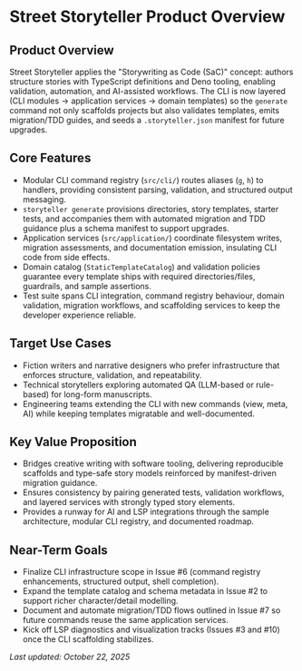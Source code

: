 # Street Storyteller Product Overview

## Product Overview
Street Storyteller applies the "Storywriting as Code (SaC)" concept: authors structure stories with TypeScript definitions and Deno tooling, enabling validation, automation, and AI-assisted workflows. The CLI is now layered (CLI modules → application services → domain templates) so the `generate` command not only scaffolds projects but also validates templates, emits migration/TDD guides, and seeds a `.storyteller.json` manifest for future upgrades.

## Core Features
- Modular CLI command registry (`src/cli/`) routes aliases (`g`, `h`) to handlers, providing consistent parsing, validation, and structured output messaging.
- `storyteller generate` provisions directories, story templates, starter tests, and accompanies them with automated migration and TDD guidance plus a schema manifest to support upgrades.
- Application services (`src/application/`) coordinate filesystem writes, migration assessments, and documentation emission, insulating CLI code from side effects.
- Domain catalog (`StaticTemplateCatalog`) and validation policies guarantee every template ships with required directories/files, guardrails, and sample assertions.
- Test suite spans CLI integration, command registry behaviour, domain validation, migration workflows, and scaffolding services to keep the developer experience reliable.

## Target Use Cases
- Fiction writers and narrative designers who prefer infrastructure that enforces structure, validation, and repeatability.
- Technical storytellers exploring automated QA (LLM-based or rule-based) for long-form manuscripts.
- Engineering teams extending the CLI with new commands (view, meta, AI) while keeping templates migratable and well-documented.

## Key Value Proposition
- Bridges creative writing with software tooling, delivering reproducible scaffolds and type-safe story models reinforced by manifest-driven migration guidance.
- Ensures consistency by pairing generated tests, validation workflows, and layered services with strongly typed story elements.
- Provides a runway for AI and LSP integrations through the sample architecture, modular CLI registry, and documented roadmap.

## Near-Term Goals
- Finalize CLI infrastructure scope in Issue #6 (command registry enhancements, structured output, shell completion).
- Expand the template catalog and schema metadata in Issue #2 to support richer character/detail modelling.
- Document and automate migration/TDD flows outlined in Issue #7 so future commands reuse the same application services.
- Kick off LSP diagnostics and visualization tracks (Issues #3 and #10) once the CLI scaffolding stabilizes.

_Last updated: October 22, 2025_
